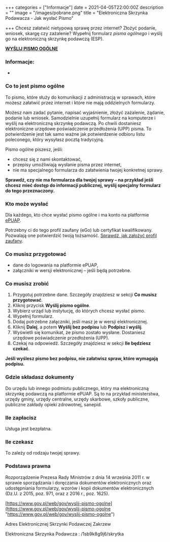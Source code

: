 +++
categories = ["Informacje"]
date = 2021-04-05T22:00:00Z
description = ""
image = "/images/pobrane.png"
title = "Elektroniczna Skrzynka Podawacza - Jak wysłać Pismo"

+++
Chcesz załatwić nietypową sprawę przez internet? Złożyć podanie, wniosek, skargę czy zażalenie? Wypełnij formularz _pisma ogólnego_ i wyślij go na elektroniczną skrzynkę podawczą (ESP).

[**WYŚLIJ PISMO OGÓLNE**](https://moj.gov.pl/pismo-ogolne/usluga-online/pages/xf/create.do?xFormsAppName=PismoOgolneDoPodmiotuPublicznego&xFormsFormName=Wniosek&xFormsOrigin=EXTERNAL)

### Informacje:

* 

  ### **Co to jest pismo ogólne**

  To pismo, które służy do komunikacji z administracją w sprawach, które możesz załatwić przez internet i które nie mają oddzielnych formularzy.

  Możesz nam zadać pytanie, napisać wyjaśnienie, złożyć zażalenie, żądanie, podanie lub wniosek. Samodzielnie uzupełnij formularz na komputerze i wyślij na elektroniczną skrzynkę podawczą. Po chwili dostaniesz elektroniczne urzędowe poświadczenie przedłożenia (UPP) pisma. To potwierdzenie jest tak samo ważne jak potwierdzenie odbioru listu poleconego, który wysyłasz pocztą tradycyjną.

  Pismo ogólne piszesz, jeśli:
  * chcesz się z nami skontaktować,
  * przepisy umożliwiają wysłanie pisma przez internet,
  * nie ma specjalnego formularza do załatwienia twojej konkretnej sprawy.

  **Sprawdź, czy nie ma formularza dla twojej sprawy – na przykład jeśli chcesz mieć dostęp do informacji publicznej, wyślij specjalny formularz do tego przeznaczony.**

  ### **Kto może wysłać**

  Dla każdego, kto chce wysłać pismo ogólne i ma konto na platformie [ePUAP](http://www.gov.pl/gov/zalatwiaj-sprawy-urzedowe-przez-internet-na-epuap).

  Potrzebny ci do tego profil zaufany (eGo) lub certyfikat kwalifikowany. Pozwalają one potwierdzić twoją tożsamość. [Sprawdź, jak założyć profil zaufany](https://www.gov.pl/gov/zaloz-profil-zaufany).

  ### **Co musisz przygotować**
  * dane do logowania na platformie ePUAP,
  * załączniki w wersji elektronicznej – jeśli będą potrzebne.

  ### **Co musisz zrobić**
  1. Przygotuj potrzebne dane. Szczegóły znajdziesz w sekcji **Co musisz przygotować**.
  2. Kliknij przycisk **Wyślij pismo ogólne**.
  3. Wybierz urząd lub instytucję, do których chcesz wysłać pismo.
  4. Wypełnij formularz.
  5. Dodaj potrzebne załączniki, jeśli masz je w wersji elektronicznej.
  6. Kliknij **Dalej**, a potem **Wyślij bez podpisu** lub **Podpisz i wyślij**.
  7. Wyświetli się komunikat, że pismo zostało wysłane. Dostaniesz urzędowe poświadczenie przedłożenia (UPP).
  8. Czekaj na odpowiedź. Szczegóły znajdziesz w sekcji **Ile będziesz czekać**.

  **Jeśli wyślesz pismo bez podpisu, nie załatwisz spraw, które wymagają podpisu.**

  ### **Gdzie składasz dokumenty**

  Do urzędu lub innego podmiotu publicznego, który ma elektroniczną skrzynkę podawczą na platformie ePUAP. Są to na przykład ministerstwa, urzędy gminy, urzędy centralne, urzędy skarbowe, szkoły publiczne, publiczne zakłady opieki zdrowotnej, sanepid.

  ### **Ile zapłacisz**

  Usługa jest bezpłatna.

  ### **Ile czekasz**

  To zależy od rodzaju twojej sprawy.

  ### **Podstawa prawna**

  Rozporządzenie Prezesa Rady Ministrów z dnia 14 września 2011 r. w sprawie sporządzania i doręczania dokumentów elektronicznych oraz udostępniania formularzy, wzorów i kopii dokumentów elektronicznych (Dz.U. z 2015, poz. 971, oraz z 2016 r., poz. 1625).

[https://www.gov.pl/web/gov/wyslij-pismo-ogolne](https://www.gov.pl/web/gov/wyslij-pismo-ogolne "https://www.gov.pl/web/gov/wyslij-pismo-ogolne")

Adres Elektronicznej Skrzynki Podawczej Zakrzew

Elektroniczna Skrzynka Podawcza : /1sb9k8g9j6/skrytka